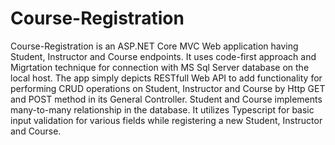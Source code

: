 # Course-Registration
Course-Registration is an ASP.NET Core MVC Web application having Student, Instructor and Course endpoints.
It uses code-first approach and Migrtation technique for connection with MS Sql Server database on the local host.
The app simply depicts RESTfull Web API to add functionality for performing CRUD operations on Student, Instructor and Course by Http GET and POST method in its General Controller.
Student and Course implements many-to-many relationship in the database. It utilizes Typescript for basic input validation for various fields while registering a new Student, Instructor and Course.
